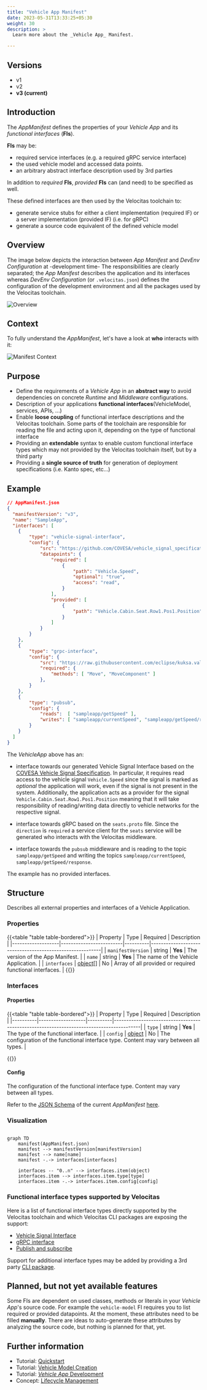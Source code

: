 ```yaml
---
title: "Vehicle App Manifest"
date: 2023-05-31T13:33:25+05:30
weight: 30
description: >
  Learn more about the _Vehicle App_ Manifest.

---
```


## Versions

* v1
* v2
* **v3 (current)**

## Introduction

The _AppManifest_ defines the properties of your _Vehicle App_ and its _functional interfaces_ (**FIs**).

**FIs** may be:

* required service interfaces (e.g. a required gRPC service interface)
* the used vehicle model and accessed data points.
* an arbitrary abstract interface description used by 3rd parties

In addition to _required_ **FIs**, _provided_ **FIs** can (and need) to be specified as well.

These defined interfaces are then used by the Velocitas toolchain to:

* generate service stubs for either a client implementation (required IF) or a server implementation (provided IF) (i.e. for gRPC)
* generate a source code equivalent of the defined vehicle model

## Overview

The image below depicts the interaction between _App Manifest_ and _DevEnv Configuration_ at -development time- The responsibilities are clearly separated; the _App Manifest_ describes the application and its interfaces whereas _DevEnv Configuration_ (or `.velocitas.json`) defines the configuration of the development environment and all the packages used by the Velocitas toolchain.

![Overview](./new_app_manifest_overview.drawio.svg)

## Context

To fully understand the _AppManifest_, let's have a look at **who** interacts with it:

![Manifest Context](./manifest_context.drawio.png)

## Purpose

* Define the requirements of a _Vehicle App_ in an **abstract way** to avoid dependencies on concrete _Runtime_ and _Middleware_ configurations.
* Description of your applications **functional interfaces**(VehicleModel, services, APIs, ...)
* Enable **loose coupling** of functional interface descriptions and the Velocitas toolchain. Some parts of the toolchain are responsible for reading the file and acting upon it, depending on the type of functional interface
* Providing an **extendable** syntax to enable custom functional interface types which may not provided by the Velocitas toolchain itself, but by a third party
* Providing a **single source of truth** for generation of deployment specifications (i.e. Kanto spec, etc...)

## Example

```json
// AppManifest.json
{
  "manifestVersion": "v3",
  "name": "SampleApp",
  "interfaces": [
    {
        "type": "vehicle-signal-interface",
        "config": {
            "src": "https://github.com/COVESA/vehicle_signal_specification/releases/download/v3.0/vss_rel_3.0.json",
            "datapoints": {
                "required": [
                    {
                        "path": "Vehicle.Speed",
                        "optional": "true",
                        "access": "read",
                    }
                ],
                "provided": [
                    {
                        "path": "Vehicle.Cabin.Seat.Row1.Pos1.Position",
                    }
                ]
            }
        }
    },
    {
        "type": "grpc-interface",
        "config": {
            "src": "https://raw.githubusercontent.com/eclipse/kuksa.val.services/main/seat_service/proto/sdv/edge/comfort/seats/v1/seats.proto",
            "required": {
                "methods": [ "Move", "MoveComponent" ]
            },
        }
    },
    {
        "type": "pubsub",
        "config": {
            "reads":  [ "sampleapp/getSpeed" ],
            "writes": [ "sampleapp/currentSpeed", "sampleapp/getSpeed/response" ]
        }
    }
  ]
}
```

The _VehicleApp_ above has an:

* interface towards our generated Vehicle Signal Interface based on the [COVESA Vehicle Signal Specification](https://github.com/COVESA/vehicle_signal_specification). In particular, it requires read access to the vehicle signal `Vehicle.Speed` since the signal is marked as _optional_ the application will work, even if the signal is not present in the system. Additionally, the application acts as a provider for the signal `Vehicle.Cabin.Seat.Row1.Pos1.Position` meaning that it will take responsibility of reading/writing data directly to vehicle networks for the respective signal.

* interface towards gRPC based on the `seats.proto` file. Since the `direction` is `required` a service client for the `seats` service will be generated who interacts with the Velocitas middleware.

* interface towards the `pubsub` middleware and is reading to the topic `sampleapp/getSpeed` and writing the topics `sampleapp/currentSpeed`, `sampleapp/getSpeed/response`.

The example has no provided interfaces.

## Structure

Describes all external properties and interfaces of a Vehicle Application.

### Properties

{{<table "table table-bordered">}}
| Property          | Type                    | Required | Description                                              |
|-------------------|-------------------------|----------|----------------------------------------------------------|
| `manifestVersion` | string                  | **Yes**  | The version of the App Manifest.                         |
| `name`            | string                  | **Yes**  | The name of the Vehicle Application.                     |
| `interfaces`      | [object](#interfaces)[] | No       | Array of all provided or required functional interfaces. |
{{</table>}}

### Interfaces

#### Properties

{{<table "table table-bordered">}}
| Property | Type              | Required | Description                                                                             |
|----------|-------------------|----------|-----------------------------------------------------------------------------------------|
| `type`   | string            | **Yes**  | The type of the functional interface.                                                   |
| `config` | [object](#config) | No       | The configuration of the functional interface type. Content may vary between all types. |

{{</table>}}

#### Config

The configuration of the functional interface type. Content may vary between all types.

Refer to the [JSON Schema](https://json-schema.org/) of the current _AppManifest_ [here](./manifest.v3.schema.json).

### Visualization

```mermaid

graph TD
    manifest(AppManifest.json)
    manifest --> manifestVersion[manifestVersion]
    manifest --> name[name]
    manifest -.-> interfaces[interfaces]

    interfaces -- "0..n" --> interfaces.item(object)
    interfaces.item --> interfaces.item.type[type]
    interfaces.item -.-> interfaces.item.config[config]

```

### Functional interface types supported by Velocitas

Here is a list of functional interface types directly supported by the Velocitas toolchain and which Velocitas CLI packages are exposing the support:

* [Vehicle Signal Interface](./interfaces/vehicle_signal_interface/)
* [gRPC interface](./interfaces/grpc_interface/)
* [Publish and subscribe](./interfaces/pubsub/)

Support for additional interface types may be added by providing a 3rd party [CLI package](/docs/concepts/lifecycle_management/packages/).

## Planned, but not yet available features

Some FIs are dependent on used classes, methods or literals in your _Vehicle App_'s source code. For example the `vehicle-model` FI requires you to list required or provided datapoints. At the moment, these attributes need to be filled **manually**. There are ideas to auto-generate these attributes by analyzing the source code, but nothing is planned for that, yet.

## Further information

* Tutorial: [Quickstart](/docs/tutorials/quickstart.md)
* Tutorial: [Vehicle Model Creation](/docs/tutorials/vehicle_model_creation)
* Tutorial: [_Vehicle App_ Development](/docs/tutorials/vehicle_app_development)
* Concept: [Lifecycle Management](/docs/concepts/lifecycle_management)

